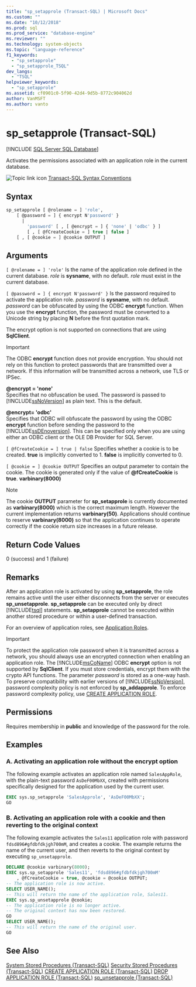 ```yaml
---
title: "sp_setapprole (Transact-SQL) | Microsoft Docs"
ms.custom: ""
ms.date: "10/12/2018"
ms.prod: sql
ms.prod_service: "database-engine"
ms.reviewer: ""
ms.technology: system-objects
ms.topic: "language-reference"
f1_keywords: 
  - "sp_setapprole"
  - "sp_setapprole_TSQL"
dev_langs: 
  - "TSQL"
helpviewer_keywords: 
  - "sp_setapprole"
ms.assetid: cf0901c0-5f90-42d4-9d5b-8772c904062d
author: VanMSFT
ms.author: vanto
---
```

# sp_setapprole (Transact-SQL)

[!INCLUDE [SQL Server SQL Database](../../includes/applies-to-version/sql-asdb.md)]

  Activates the permissions associated with an application role in the current database.  
  
 ![Topic link icon](../../database-engine/configure-windows/media/topic-link.gif "Topic link icon") [Transact-SQL Syntax Conventions](../../t-sql/language-elements/transact-sql-syntax-conventions-transact-sql.md)  
  
## Syntax  

```sql
sp_setapprole [ @rolename = ] 'role',  
    [ @password = ] { encrypt N'password' }
      |  
        'password' [ , [ @encrypt = ] { 'none' | 'odbc' } ]  
        [ , [ @fCreateCookie = ] true | false ]  
    [ , [ @cookie = ] @cookie OUTPUT ]  
```

## Arguments

`[ @rolename = ] 'role'`
 Is the name of the application role defined in the current database. *role* is **sysname**, with no default. *role* must exist in the current database.  
  
`[ @password = ] { encrypt N'password' }`
 Is the password required to activate the application role. *password* is **sysname**, with no default. *password* can be obfuscated by using the ODBC **encrypt** function. When you use the **encrypt** function, the password must be converted to a Unicode string by placing **N** before the first quotation mark.  
  
 The encrypt option is not supported on connections that are using **SqlClient**.  
  
> [!IMPORTANT]  
> The ODBC **encrypt** function does not provide encryption. You should not rely on this function to protect passwords that are transmitted over a network. If this information will be transmitted across a network, use TLS or IPSec.
  
 **@encrypt = 'none'**  
 Specifies that no obfuscation be used. The password is passed to [!INCLUDE[ssNoVersion](../../includes/ssnoversion-md.md)] as plain text. This is the default.  
  
 **@encrypt= 'odbc'**  
 Specifies that ODBC will obfuscate the password by using the ODBC **encrypt** function before sending the password to the [!INCLUDE[ssDEnoversion](../../includes/ssdenoversion-md.md)]. This can be specified only when you are using either an ODBC client or the OLE DB Provider for SQL Server.  
  
`[ @fCreateCookie = ] true | false`
 Specifies whether a cookie is to be created. **true** is implicitly converted to 1. **false** is implicitly converted to 0.  
  
`[ @cookie = ] @cookie OUTPUT`
 Specifies an output parameter to contain the cookie. The cookie is generated only if the value of **\@fCreateCookie** is **true**. **varbinary(8000)**  
  
> [!NOTE]  
> The cookie **OUTPUT** parameter for **sp_setapprole** is currently documented as **varbinary(8000)** which is the correct maximum length. However the current implementation returns **varbinary(50)**. Applications should continue to reserve **varbinary(8000)** so that the application continues to operate correctly if the cookie return size increases in a future release.
  
## Return Code Values

 0 (success) and 1 (failure)  
  
## Remarks

 After an application role is activated by using **sp_setapprole**, the role remains active until the user either disconnects from the server or executes **sp_unsetapprole**. **sp_setapprole** can be executed only by direct [!INCLUDE[tsql](../../includes/tsql-md.md)] statements. **sp_setapprole** cannot be executed within another stored procedure or within a user-defined transaction.  
  
 For an overview of application roles, see [Application Roles](../../relational-databases/security/authentication-access/application-roles.md).  
  
> [!IMPORTANT]  
> To protect the application role password when it is transmitted across a network, you should always use an encrypted connection when enabling an application role.
> The [!INCLUDE[msCoName](../../includes/msconame-md.md)] ODBC **encrypt** option is not supported by **SqlClient**. If you must store credentials, encrypt them with the crypto API functions. The parameter *password* is stored as a one-way hash. To preserve compatibility with earlier versions of [!INCLUDE[ssNoVersion](../../includes/ssnoversion-md.md)], password complexity policy is not enforced by **sp_addapprole**. To enforce password complexity policy, use [CREATE APPLICATION ROLE](../../t-sql/statements/create-application-role-transact-sql.md).  
  
## Permissions

Requires membership in **public** and knowledge of the password for the role.  
  
## Examples  
  
### A. Activating an application role without the encrypt option

 The following example activates an application role named `SalesAppRole`, with the plain-text password `AsDeF00MbXX`, created with permissions specifically designed for the application used by the current user.

```sql
EXEC sys.sp_setapprole 'SalesApprole', 'AsDeF00MbXX';  
GO
```

### B. Activating an application role with a cookie and then reverting to the original context

 The following example activates the `Sales11` application role with password `fdsd896#gfdbfdkjgh700mM`, and creates a cookie. The example returns the name of the current user, and then reverts to the original context by executing `sp_unsetapprole`.  

```sql
DECLARE @cookie varbinary(8000);  
EXEC sys.sp_setapprole 'Sales11', 'fdsd896#gfdbfdkjgh700mM'  
    , @fCreateCookie = true, @cookie = @cookie OUTPUT;  
-- The application role is now active.  
SELECT USER_NAME();  
-- This will return the name of the application role, Sales11.  
EXEC sys.sp_unsetapprole @cookie;  
-- The application role is no longer active.  
-- The original context has now been restored.  
GO  
SELECT USER_NAME();  
-- This will return the name of the original user.
GO
```

## See Also

 [System Stored Procedures &#40;Transact-SQL&#41;](../../relational-databases/system-stored-procedures/system-stored-procedures-transact-sql.md)
 [Security Stored Procedures &#40;Transact-SQL&#41;](../../relational-databases/system-stored-procedures/security-stored-procedures-transact-sql.md)
 [CREATE APPLICATION ROLE &#40;Transact-SQL&#41;](../../t-sql/statements/create-application-role-transact-sql.md)
 [DROP APPLICATION ROLE &#40;Transact-SQL&#41;](../../t-sql/statements/drop-application-role-transact-sql.md)
 [sp_unsetapprole &#40;Transact-SQL&#41;](../../relational-databases/system-stored-procedures/sp-unsetapprole-transact-sql.md)
